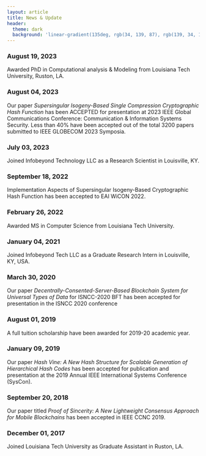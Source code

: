 ```yaml
---
layout: article
title: News & Update
header:
  theme: dark
  background: 'linear-gradient(135deg, rgb(34, 139, 87), rgb(139, 34, 139))'
---
```

### August 19, 2023
Awarded PhD in Computational analysis & Modeling from Louisiana Tech University, Ruston, LA.
### August 04, 2023
Our paper *Supersingular Isogeny-Based Single Compression Cryptographic Hash Function* has been ACCEPTED for presentation at 2023 IEEE Global Communications Conference: Communication & Information Systems Security. Less than 40% have been accepted out of the total 3200 papers submitted to IEEE GLOBECOM 2023 Symposia.
### July 03, 2023
Joined Infobeyond Technology LLC as a Research Scientist in Louisville, KY.
### September 18, 2022
Implementation Aspects of Supersingular Isogeny-Based Cryptographic Hash Function has been accepted to EAI WiCON 2022.
### February 26, 2022
Awarded MS in Computer Science from Louisiana Tech University.
### January 04, 2021
Joined Infobeyond Tech LLC as a Graduate Research Intern in Louisville, KY, USA.
### March 30, 2020
Our paper *Decentrally-Consented-Server-Based Blockchain System for Universal Types of Data* for ISNCC-2020 BFT has been accepted for presentation in the ISNCC 2020 conference
### August 01, 2019
A full tuition scholarship have been awarded for 2019-20 academic year.
### January 09, 2019
Our paper *Hash Vine: A New Hash Structure for Scalable Generation of Hierarchical Hash Codes* has been accepted for publication and presentation at the 2019 Annual IEEE International Systems Conference (SysCon).
### September 20, 2018
Our paper titled *Proof of Sincerity: A New Lightweight Consensus Approach for Mobile Blockchains*  has been accepted in IEEE CCNC 2019.
### December 01, 2017
Joined Louisiana Tech University as Graduate Assistant in Ruston, LA.


